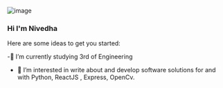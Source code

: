 ![image](https://user-images.githubusercontent.com/73925061/117100670-efcd3b80-ad91-11eb-91df-9f265a7eb425.png)

### Hi I'm Nivedha

Here are some ideas to get you started:

-🔭 I’m currently studying 3rd of Engineering
- 🌱 I’m interested in write about and  develop software solutions for and with Python, ReactJS , Express, OpenCv.




